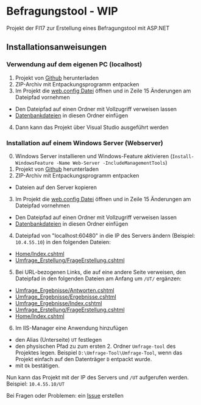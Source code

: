 # Befragungstool - WIP
Projekt der FI17 zur Erstellung eines Befragungstool mit ASP.NET

## Installationsanweisungen
### Verwendung auf dem eigenen PC (localhost)
1. Projekt von [Github](https://github.com/FI17/Befragungstool/archive/master.zip) herunterladen
2. ZIP-Archiv mit Entpackungsprogramm entpacken
3. Im Projekt die [web.config Datei](Umfrage-Tool/Umfrage-Tool/Web.config) öffnen und in Zeile 15 Änderungen am Dateipfad vornehmen
  - Den Dateipfad auf einen Ordner mit Vollzugriff verweisen lassen
  - [Datenbankdateien](https://github.com/FI17/Befragungstool-Dokumente/tree/master/Datenbank/Datenbankdateien) in diesen Ordner einfügen
4. Dann kann das Projekt über Visual Studio ausgeführt werden

### Installation auf einem Windows Server (Webserver)
0. Windows Server installieren und Windows-Feature aktivieren (``Install-WindowsFeature -Name Web-Server -IncludeManagementTools``)
1. Projekt von [Github](https://github.com/FI17/Befragungstool/archive/master.zip) herunterladen
2. ZIP-Archiv mit Entpackungsprogramm entpacken
  - Dateien auf den Server kopieren
3. Im Projekt die [web.config Datei](Umfrage-Tool/Umfrage-Tool/Web.config) öffnen und in Zeile 15 Änderungen am Dateipfad vornehmen
  - Den Dateipfad auf einen Ordner mit Vollzugriff verweisen lassen
  - [Datenbankdateien](https://github.com/FI17/Befragungstool-Dokumente/tree/master/Datenbank/Datenbankdateien) in diesen Ordner einfügen
4. Dateipfad von "localhost:60480" in die IP des Servers ändern (Beispiel: ``10.4.55.10``) in den folgenden Dateien:
  - [Home/Index.cshtml](Umfrage-Tool/Umfrage-Tool/Views/Home/Index.cshtml)
  - [Umfrage_Erstellung/FrageErstellung.cshtml](Umfrage-Tool/Umfrage-Tool/Views/Umfrage_Erstellung/FrageErstellung.cshtml)

5. Bei URL-bezogenen Links, die auf eine andere Seite verweisen, den Dateipfad in den folgenden Dateien am Anfang um ``/UT/`` ergänzen:
- [Umfrage_Ergebnisse/Antworten.cshtml](Umfrage-Tool/Umfrage-Tool/Views/Umfrage_Ergebnisse/Antworten.cshtml)
- [Umfrage_Ergebnisse/Ergebnisse.cshtml](Umfrage-Tool/Umfrage-Tool/Views/Umfrage_Ergebnisse/Ergebnisse.cshtml)
- [Umfrage_Ergebnisse/Index.cshtml](Umfrage-Tool/Umfrage-Tool/Views/Umfrage_Ergebnisse/Index.cshtml)
- [Umfrage_Erstellung/FrageErstellung.cshtml](Umfrage-Tool/Umfrage-Tool/Views/Umfrage_Erstellung/FrageErstellung.cshtml)
- [Home/Index.cshtml](Umfrage-Tool/Umfrage-Tool/Views/Home/Index.cshtml)

6. Im IIS-Manager eine Anwendung hinzufügen
  - den Alias (Unterseite) ``UT`` festlegen
  - den physischen Pfad zu zum ersten 2. Ordner ``Umfrage-tool`` des Projektes legen. Beispiel ``D:\Umfrage-Tool\Umfrage-Tool``, wenn das Projekt einfach auf den Datenträger ``D`` entpackt wurde.
  - mit ``Ok`` bestätigen.
  
  Nun kann das Projekt mit der IP des Servers und `/UT` aufgerufen werden. Beispiel: ``10.4.55.10/UT``
  
  Bei Fragen oder Problemen: ein [Issue](https://github.com/FI17/Befragungstool/issues) erstellen
